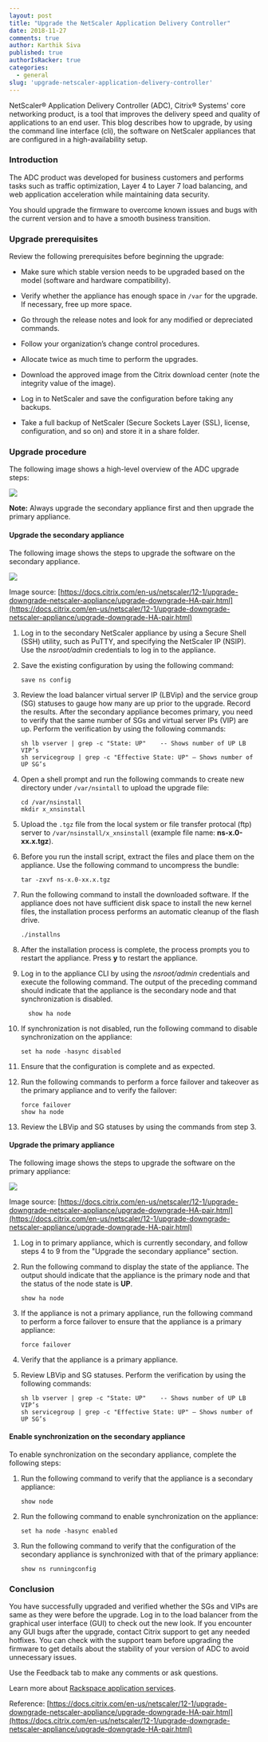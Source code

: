 ```yaml
---
layout: post
title: "Upgrade the NetScaler Application Delivery Controller"
date: 2018-11-27
comments: true
author: Karthik Siva
published: true
authorIsRacker: true
categories:
  - general
slug: 'upgrade-netscaler-application-delivery-controller' 
---
```


NetScaler&reg; Application Delivery Controller (ADC), Citrix&reg; Systems' core
networking product, is a tool that improves the delivery speed and quality of
applications to an end user. This blog describes how to upgrade, by using the
command line interface (cli), the software on NetScaler appliances that are
configured in a high-availability setup.

<!--more-->

### Introduction

The ADC product was developed for business customers and performs tasks such as
traffic optimization, Layer 4 to Layer 7 load balancing, and web application
acceleration while maintaining data security.

You should upgrade the firmware to overcome known issues and bugs with the current
version and to have a smooth business transition.

### Upgrade prerequisites

Review the following prerequisites before beginning the upgrade:

-	Make sure which stable version needs to be upgraded based on the model
   (software and hardware compatibility).

-	Verify whether the appliance has enough space  in `/var` for the upgrade. If
   necessary, free up more space.

-	Go through the release notes and look for any modified or depreciated commands.

-	Follow your organization’s change control procedures.

-	Allocate twice as much time to perform the upgrades.

-	Download the approved image from the Citrix download center (note the integrity
   value of the image).

-	Log in to NetScaler and save the configuration before taking any backups.

-	Take a full backup of NetScaler (Secure Sockets Layer (SSL), license,
   configuration, and so on) and store it in a share folder.

### Upgrade procedure

The following image shows a high-level overview of the ADC upgrade steps:

![](Picture1.png)

**Note:** Always upgrade the secondary appliance first and then upgrade the
primary appliance.

#### Upgrade the secondary appliance

The following image shows the steps to upgrade the software on the secondary
appliance.

![](Picture2.png)

Image source: [https://docs.citrix.com/en-us/netscaler/12-1/upgrade-downgrade-netscaler-appliance/upgrade-downgrade-HA-pair.html](https://docs.citrix.com/en-us/netscaler/12-1/upgrade-downgrade-netscaler-appliance/upgrade-downgrade-HA-pair.html)

1.	Log in to the secondary NetScaler appliance by using a Secure Shell (SSH) utility,
   such as PuTTY, and specifying the NetScaler IP (NSIP). Use the *nsroot/admin*
   credentials to log in to the appliance.

2.	Save the existing configuration by using the following command:

        save ns config

3.	Review the load balancer virtual server IP (LBVip) and the service group (SG)
   statuses to gauge how many are up prior to the upgrade. Record the results.
   After the secondary appliance becomes primary, you need to verify that the
   same number of SGs and virtual server IPs (VIP) are up. Perform the
   verification by using the following commands:

        sh lb vserver | grep -c "State: UP"    -- Shows number of UP LB VIP’s
        sh servicegroup | grep -c "Effective State: UP" – Shows number of UP SG’s

4.	Open a shell prompt and run the following commands to create new directory
   under `/var/nsintall` to upload the upgrade file:

        cd /var/nsinstall
        mkdir x_xnsinstall

5.	Upload the `.tgz` file from the local system or file transfer protocal (ftp)
   server to  `/var/nsinstall/x_xnsinstall` (example file name: **ns-x.0-xx.x.tgz**).

6.	Before you run the install script, extract the files and place them on the
   appliance. Use the following command to uncompress the bundle:

        tar -zxvf ns-x.0-xx.x.tgz

7.	Run the following command to install the downloaded software. If the
   appliance does not have sufficient disk space to install the new kernel
   files, the installation process performs an automatic cleanup of the flash
   drive.

        ./installns

8.	After the installation process is complete, the process prompts you to restart
   the appliance. Press **y** to restart the appliance.

9.	Log in to the appliance CLI by using the *nsroot/admin* credentials and
   execute the following command.  The output of the preceding command should
   indicate that the appliance is the secondary node and that synchronization
   is disabled.

 	      show ha node

10. If synchronization is not disabled, run the following command to disable
    synchronization on the appliance:

        set ha node -hasync disabled

11. Ensure that the configuration is complete and as expected.

12. Run the following commands to perform a force failover and takeover as the
    primary appliance and to verify the failover:

        force failover
        show ha node

13. Review the LBVip and SG statuses by using the commands from step 3.


#### Upgrade the primary appliance

The following image shows the steps to upgrade the software on the primary
appliance:

![](Picture3.png)

Image source: [https://docs.citrix.com/en-us/netscaler/12-1/upgrade-downgrade-netscaler-appliance/upgrade-downgrade-HA-pair.html](https://docs.citrix.com/en-us/netscaler/12-1/upgrade-downgrade-netscaler-appliance/upgrade-downgrade-HA-pair.html)

1.	Log in to primary appliance, which is currently secondary, and follow
   steps 4 to 9 from the "Upgrade the secondary appliance" section.

2.	Run the following command to display the state of the appliance. The output
   should indicate that the appliance is the primary node and that the status
   of the node state is **UP**.

        show ha node

3.	If the appliance is not a primary appliance, run the following command to
   perform a force failover to ensure that the appliance is a primary appliance:

        force failover

4.	Verify that the appliance is a primary appliance.

5.	Review LBVip and SG statuses. Perform the verification by using
   the following commands:

        sh lb vserver | grep -c "State: UP"    -- Shows number of UP LB VIP’s
        sh servicegroup | grep -c "Effective State: UP" – Shows number of UP SG’s

#### Enable synchronization on the secondary appliance

To enable synchronization on the secondary appliance, complete the following
steps:

1.	Run the following command to verify that the appliance is a secondary
   appliance:

        show node

2.	Run the following command to enable synchronization on the appliance:

        set ha node -hasync enabled

3.	Run the following command to verify that the configuration of the secondary
   appliance is synchronized with that of the primary appliance:

        show ns runningconfig

### Conclusion

You have successfully upgraded and verified whether the SGs and VIPs are same
as they were before the upgrade.  Log in to the load balancer from the graphical
user interface (GUI) to check out the new look. If you encounter any GUI bugs
after the upgrade, contact Citrix support to get any needed hotfixes.  You can
check with the support team before upgrading the firmware to get details about
the stability of your version of ADC to avoid unnecessary issues.

Use the Feedback tab to make any comments or ask questions.

Learn more about [Rackspace application services](https://www.rackspace.com/application-management).

Reference: [https://docs.citrix.com/en-us/netscaler/12-1/upgrade-downgrade-netscaler-appliance/upgrade-downgrade-HA-pair.html](https://docs.citrix.com/en-us/netscaler/12-1/upgrade-downgrade-netscaler-appliance/upgrade-downgrade-HA-pair.html)
